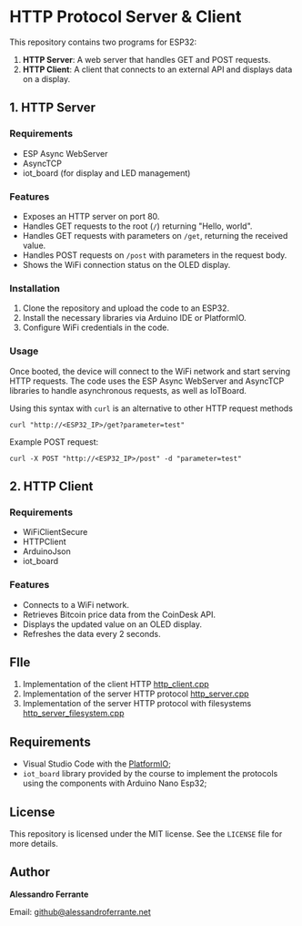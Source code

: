 # HTTP Protocol Server & Client

This repository contains two programs for ESP32:

1. **HTTP Server**: A web server that handles GET and POST requests.
2. **HTTP Client**: A client that connects to an external API and displays data on a display.

## 1. HTTP Server

### Requirements

* ESP Async WebServer
* AsyncTCP
* iot_board (for display and LED management)

### Features

* Exposes an HTTP server on port 80.
* Handles GET requests to the root (`/`) returning "Hello, world".
* Handles GET requests with parameters on `/get`, returning the received value.
* Handles POST requests on `/post` with parameters in the request body.
* Shows the WiFi connection status on the OLED display.

### Installation

1. Clone the repository and upload the code to an ESP32.
2. Install the necessary libraries via Arduino IDE or PlatformIO.
3. Configure WiFi credentials in the code.

### Usage

Once booted, the device will connect to the WiFi network and start serving HTTP requests. The code uses the ESP Async WebServer and AsyncTCP libraries to handle asynchronous requests, as well as IoTBoard.

Using this syntax with `curl` is an alternative to other HTTP request methods

```
curl "http://<ESP32_IP>/get?parameter=test"
```

Example POST request:

```
curl -X POST "http://<ESP32_IP>/post" -d "parameter=test"
```

## 2. HTTP Client

### Requirements

* WiFiClientSecure
* HTTPClient
* ArduinoJson
* iot_board

### Features

* Connects to a WiFi network.
* Retrieves Bitcoin price data from the CoinDesk API.
* Displays the updated value on an OLED display.
* Refreshes the data every 2 seconds.

## FIle

1. Implementation of the client HTTP [http_client.cpp](https://github.com/AlessandroFerrante/IoT/blob/main/HTTP%20Protocol/http_client.cpp)
2. Implementation of the server HTTP protocol [http_server.cpp](https://github.com/AlessandroFerrante/IoT/blob/main/HTTP%20Protocol/http_server.cpp)
3. Implementation of the server HTTP protocol with filesystems [http_server_filesystem.cpp](https://github.com/AlessandroFerrante/IoT/blob/main/HTTP%20Protocol/http_server_filesystem.cpp)

## Requirements

- Visual Studio Code with the [PlatformIO](https://platformio.org/);
- `iot_board` library provided by the course to implement the protocols using the components with Arduino Nano Esp32;

## License

This repository is licensed under the MIT license. See the `LICENSE` file for more details.

## Author

**Alessandro Ferrante**

Email: [github@alessandroferrante.net](mailto:github@alessandroferrante.net)
